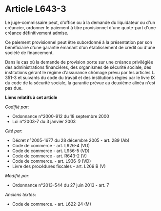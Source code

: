 # Article L643-3

Le juge-commissaire peut, d'office ou à la demande du liquidateur ou d'un créancier, ordonner le paiement à titre
provisionnel d'une quote-part d'une créance définitivement admise.

Ce paiement provisionnel peut être subordonné à la présentation par son bénéficiaire d'une garantie émanant d'un
établissement de crédit ou d'une société de financement.

Dans le cas où la demande de provision porte sur une créance privilégiée des administrations financières, des organismes de
sécurité sociale, des institutions gérant le régime d'assurance chômage prévu par les articles L. 351-3 et suivants du code
du travail et des institutions régies par le livre IX du code de la sécurité sociale, la garantie prévue au deuxième alinéa
n'est pas due.

**Liens relatifs à cet article**

_Codifié par_:

  - Ordonnance n°2000-912 du 18 septembre 2000
  - Loi n°2003-7 du 3 janvier 2003

_Cité par_:

  - Décret n°2005-1677 du 28 décembre 2005 - art. 289 (Ab)
  - Code de commerce - art. L926-4 (VD)
  - Code de commerce - art. L956-5 (VD)
  - Code de commerce - art. R643-2 (V)
  - Code de commerce. - art. L936-9 (VD)
  - Livre des procédures fiscales - art. L269 B (V)

_Modifié par_:

  - Ordonnance n°2013-544 du 27 juin 2013 - art. 7

_Anciens textes_:

  - Code de commerce. - art. L622-24 (M)
